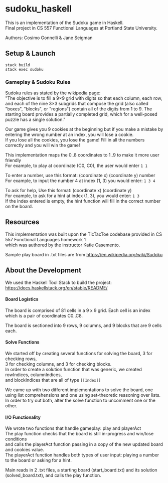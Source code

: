 # sudoku_haskell

This is an implementation of the Sudoku game in Haskell.  
Final project in CS 557 Functional Languages at Portland State University.

Authors: Cosimo Gonnelli & Jane Seigman

## Setup & Launch

```stack build```  
```stack exec sudoku```  

### Gameplay & Sudoku Rules

Sudoku rules as stated by the wikipedia page:  
"The objective is to fill a 9×9 grid with digits so that each column, each row, and each of the nine 3×3 subgrids that compose the grid (also called "boxes", "blocks", or "regions") contain all of the digits from 1 to 9. The starting board provides a partially completed grid, which for a well-posed puzzle has a single solution."

Our game gives you 9 cookies at the beginning but if you make a mistake by entering the wrong number at an index, you will lose a cookie.  
If you lose all the cookies, you lose the game! Fill in all the numbers correctly and you will win the game!

This implementation maps the 0..8 coordinates to 1..9 to make it more user friendly  
For example, to play at coordinate (C0, C0), the user would enter ```1 1```

To enter a number, use this format: (coordinate x) (coordinate y) number   
For example, to input the number 4 at index (1, 3) you would enter: ```1 3 4``` 

To ask for help, Use this format: (coordinate x) (coordinate y)  
For example, to ask for a hint at index (1, 3), you would enter: ```1 3```  
If the index entered is empty, the hint function will fill in the correct number on the board.

## Resources

This implementation was built upon the TicTacToe codebase provided in CS 557 Functional Languages homework 1  
which was authored by the instructor Katie Casemento.

Sample play board in .txt files are from https://en.wikipedia.org/wiki/Sudoku

## About the Development

We used the Haskell Tool Stack to build the project: https://docs.haskellstack.org/en/stable/README/

#### Board Logistics

The board is comprised of 81 cells in a 9 x 9 grid. Each cell is an index which is a pair of coordinates C0..C8.  

The board is sectioned into 9 rows, 9 columns, and 9 blocks that are 9 cells each.  

#### Solve Functions

We started off by creating several functions for solving the board, 3 for checking rows,  
3 for checking columns, and 3 for checking blocks.    
In order to create a solution function that was generic, we created rowIndices, columnIndices,  
and blockIndices that are all of type ```[[Index]]```  

We came up with two different implementations to solve the board, one using list comprehensions and one using set-theoretic reasoning over lists.    
In order to try out both, alter the solve function to uncomment one or the other.    

#### I/O Functionality

We wrote two functions that handle gameplay: play and playerAct      
The play function checks that the board is still in-progress and win/lose conditions  
and calls the playerAct function passing in a copy of the new updated board and cookies value.    
The playerAct function handles both types of user input: playing a number to the board or asking for a hint.    

Main reads in 2 .txt files, a starting board (start_board.txt) and its solution (solved_board.txt), and calls the play function.    
